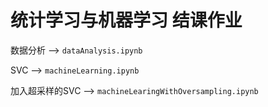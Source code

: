 # 统计学习与机器学习 结课作业

数据分析 --> `dataAnalysis.ipynb`

SVC --> `machineLearning.ipynb`

加入超采样的SVC --> `machineLearingWithOversampling.ipynb`